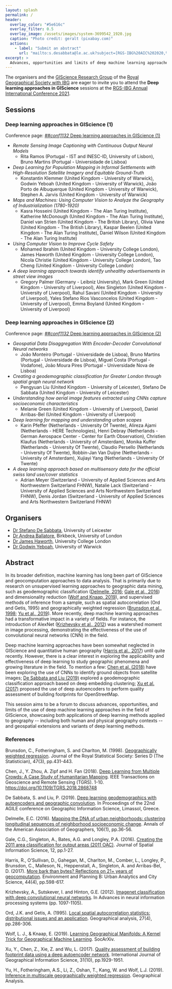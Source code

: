 ```yaml
---
layout: splash
permalink: /
header:
  overlay_color: "#5e616c"
  overlay_filter: 0.5
  overlay_image: /assets/images/system-3699542_1920.jpg
  caption: "Photo credit: geralt (pixabay.com)"
  actions:
    - label: "Submit an abstract"
      url: "mailto:s.desabbata@le.ac.uk?subject=[RGS-IBG%20AIC%202020,%20Deep%20learning%20GIScience]%20Abstract%20submission"
excerpt: >
  Advances, opportunities and limits of deep machine learning approaches in GIScience at the RGS AIC 2021
---
```


The organisers and the [GIScience Research Group](https://geoinfo.science/) of the [Royal Geographical Society with IBG](https://www.rgs.org/) are eager to invite you to attend the **Deep learning approaches in GIScience** sessions at the [RGS-IBG Annual International Conference 2021](https://www.rgs.org/research/annual-international-conference/).



## Sessions

### Deep learning approaches in GIScience (1)

Conference page: [*&#35;&#35;conf1132* Deep learning approaches in GIScience (1)](https://event.ac2021.exordo.com/session/118/conf1132-deep-learning-approaches-in-giscience-1)

- *Remote Sensing Image Captioning with Continuous Output Neural Models*
  - Rita Ramos (Portugal - IST and INESC-ID, University of Lisbon), Bruno Martins (Portugal - Universidade de Lisboa)
- *Deep Learning for Population Mapping in Informal Settlements with High-Resolution Satellite Imagery and Equitable Ground-Truth*
  - Konstantin Klemmer (United Kingdom - University of Warwick), Godwin Yeboah (United Kingdom - University of Warwick), João Porto de Albuquerque (United Kingdom - University of Warwick), Stephen A. Jarvis (United Kingdom - University of Warwick)
- *Maps and Machines: Using Computer Vision to Analyze the Geography of Industrialization (1780-1920)*
  - Kasra Hosseini (United Kingdom - The Alan Turing Institute), Katherine McDonough (United Kingdom - The Alan Turing Institute), Daniel van Strien (United Kingdom - The British Library), Olivia Vane (United Kingdom - The British Library), Kaspar Beelen (United Kingdom - The Alan Turing Institute), Daniel Wilson (United Kingdom - The Alan Turing Institute)
- *Using Computer Vision to Improve Cycle Safety*
  - Mohamed Ibrahim (United Kingdom - University College London), James Haworth (United Kingdom - University College London), Nicola Christie (United Kingdom - University College London), Tao Cheng (United Kingdom - University College London)
- *A deep learning approach towards identify unhealthy advertisements in street view images*
  - Gregory Palmer (Germany - Leibniz University), Mark Green (United Kingdom - University of Liverpool), Alex Singleton (United Kingdom - University of Liverpool), Rahul Savani (United Kingdom - University of Liverpool), Yales Stefano Rios Vasconcelos (United Kingdom - University of Liverpool), Emma Boyland (United Kingdom - University of Liverpool)

### Deep learning approaches in GIScience (2)

Conference page: [*&#35;&#35;conf1132* Deep learning approaches in GIScience (2)](https://event.ac2021.exordo.com/session/119/conf1132-deep-learning-approaches-in-giscience-2)

- *Geospatial Data Disaggregation With Encoder-Decoder Convolutional Neural networks*
  - João Monteiro (Portugal - Universidade de Lisboa), Bruno Martins (Portugal - Universidade de Lisboa), Miguel Costa (Portugal - Vodafone), João Moura Pires (Portugal - Universidade Nova de Lisboa)
- *Creating a geodemographic classification for Greater London through spatial graph neural network*
  - Pengyuan Liu (United Kingdom - University of Leicester), Stefano De Sabbata (United Kingdom - University of Leicester)
- *Understanding how aerial image features extracted using CNNs capture socioeconomic characteristics*
  - Melanie Green (United Kingdom - University of Liverpool), Daniel Arribas-Bel (United Kingdom - University of Liverpool)
- *Deep learning for mapping and understanding urban scapes*
  - Karin Pfeffer (Netherlands - University Of Twente), Alireza Ajami (Netherlands - HERE Technologies), Henri Debray (Netherlands - German Aerospace Center - Center for Earth Observation), Christien Klaufus (Netherlands - University of Amsterdam), Monika Kuffer (Netherlands - University Of Twente), Claudio Persello (Netherlands - University Of Twente), Robbin-Jan Van Duijne (Netherlands - University of Amsterdam), Xujiayi Yang (Netherlands - University Of Twente)
- *A deep learning approach based on multisensory data for the official swiss land use/cover statistics*
  - Adrian Meyer (Switzerland - University of Applied Sciences and Arts Northwestern Switzerland FHNW), Natalie Lack (Switzerland - University of Applied Sciences and Arts Northwestern Switzerland FHNW), Denis Jordan (Switzerland - University of Applied Sciences and Arts Northwestern Switzerland FHNW)



## Organisers

- [Dr Stefano De Sabbata](https://sdesabbata.github.io/), University of Leicester
- [Dr Andrea Ballatore](https://aballatore.space/), Birkbeck, University of London
- [Dr James Haworth](https://www.ucl.ac.uk/civil-environmental-geomatic-engineering/people/dr-james-haworth), University College London
- [Dr Godwin Yeboah](https://warwick.ac.uk/fac/arts/schoolforcross-facultystudies/igsd/about/team/gyeboah/), University of Warwick



## Abstract

In its broader definition, machine learning has long been part of GIScience and geocomputation approaches to data analysis. That is primarily due to research on unsupervised learning approaches to geographic data mining, such as geodemographic classification ([Delmelle, 2016](#delmelle-2016); [Gale et al., 2016](#gale-et-al-2016)) and dimensionality reduction ([Wolf and Knaap, 2019](#wolf-knaap-2019)), and supervised methods of inference from a sample, such as spatial autocorrelation (Ord and Getis, 1995) and geographically weighted regression ([Brunsdon et al., 1998](#brunsdon-et-al-1998); [Yu et al., 2019](#yu-et-al-2019)). More recently, deep machine learning approaches had a transformative impact in a variety of fields. For instance, the introduction of AlexNet ([Krizhevsky et al., 2012](#krizhevsky-et-al-2012)) was a watershed moment in image processing, demonstrating the effectiveness of the use of convolutional neural networks (CNN) in the field. 

Deep machine learning approaches have been somewhat neglected in GIScience and quantitative human geography ([Harris et al., 2017](#harris-et-al-2017)) until quite recently. However, there is a clear interest in exploring the applicability and effectiveness of deep learning to study geographic phenomena and growing literature in the field. To mention a few: [Chen et al. (2018)](#chen-et-al-2018) have been exploring the use of CNNs to identify ground objects from satellite images; [De Sabbata and Liu (2019)](#desabbata-liu-2019) explored a geodemographic classification approach based on deep embedding clustering; [Xu et al. (2017)](#xu-et-al-2017) proposed the use of deep autoencoders to perform quality assessment of building footprints for OpenStreetMap.

This session aims to be a forum to discuss advances, opportunities, and limits of the use of deep machine learning approaches in the field of GIScience, showcasing both applications of deep learning methods applied to geography -- including both human and physical geography contexts -- and geospatial extensions and variants of deep learning methods.


### References

<a name="brunsdon-et-al-1998" style="text-decoration: none;"></a>Brunsdon, C., Fotheringham, S. and Charlton, M. (1998). [Geographically weighted regression](https://rss.onlinelibrary.wiley.com/doi/abs/10.1111/1467-9884.00145). Journal of the Royal Statistical Society: Series D (The Statistician), 47(3), pp.431-443.

<a name="chen-et-al-2018" style="text-decoration: none;"></a>Chen, J., Y. Zhou, A. Zipf and H. Fan (2018). [Deep Learning from Multiple Crowds: A Case Study of Humanitarian Mapping](https://ieeexplore.ieee.org/document/8480860). IEEE Transactions on Geoscience and Remote Sensing (TGRS). 1-10. https://doi.org/10.1109/TGRS.2018.2868748

<a name="desabbata-liu-2019" style="text-decoration: none;"></a>De Sabbata, S. and Liu, P. (2019). [Deep learning geodemographics with autoencoders and geographic convolution](https://agile-online.org/images/conference_2019/documents/short_papers/90_Upload_your_PDF_file.pdf). In Proceedings of the 22nd AGILE conference on Geographic Information Science, Limassol, Greece.

<a name="delmelle-2016" style="text-decoration: none;"></a>Delmelle, E.C. (2016). [Mapping the DNA of urban neighborhoods: clustering longitudinal sequences of neighborhood socioeconomic change](https://www.tandfonline.com/doi/full/10.1080/00045608.2015.1096188). Annals of the American Association of Geographers, 106(1), pp.36-56.

<a name="gale-et-al-2016" style="text-decoration: none;"></a>Gale, C.G., Singleton, A., Bates, A.G. and Longley, P.A. (2016). [Creating the 2011 area classification for output areas (2011 OAC)](http://josis.org/index.php/josis/article/viewArticle/232). Journal of Spatial Information Science, 12, pp.1-27.

<a name="harris-et-al-2017" style="text-decoration: none;"></a>Harris, R., O’Sullivan, D., Gahegan, M., Charlton, M., Comber, L., Longley, P., Brunsdon, C., Malleson, N., Heppenstall, A., Singleton, A. and Arribas-Bel, D. (2017). [More bark than bytes? Reflections on 21+ years of geocomputation](https://journals.sagepub.com/doi/full/10.1177/2399808317710132). Environment and Planning B: Urban Analytics and City Science, 44(4), pp.598-617.

<a name="krizhevsky-et-al-2012" style="text-decoration: none;"></a>Krizhevsky, A., Sutskever, I. and Hinton, G.E. (2012). [Imagenet classification with deep convolutional neural networks](https://dl.acm.org/citation.cfm?id=2999257). In Advances in neural information processing systems (pp. 1097-1105).

<a name="ord-getis-1995" style="text-decoration: none;"></a>Ord, J.K. and Getis, A. (1995). [Local spatial autocorrelation statistics: distributional issues and an application](https://onlinelibrary.wiley.com/doi/abs/10.1111/j.1538-4632.1995.tb00912.x). Geographical analysis, 27(4), pp.286-306.

<a name="wolf-knaap-2019" style="text-decoration: none;"></a>Wolf, L. J., & Knaap, E. (2019). [Learning Geographical Manifolds: A Kernel Trick for Geographical Machine Learning](https://doi.org/10.31235/osf.io/75s8v). SocArXiv.

<a name="xu-et-al-2017" style="text-decoration: none;"></a>Xu, Y., Chen, Z., Xie, Z. and Wu, L. (2017). [Quality assessment of building footprint data using a deep autoencoder network](https://www.tandfonline.com/doi/full/10.1080/13658816.2017.1341632). International Journal of Geographical Information Science, 31(10), pp.1929-1951.

<a name="yu-et-al-2019" style="text-decoration: none;"></a>Yu, H., Fotheringham, A.S., Li, Z., Oshan, T., Kang, W. and Wolf, L.J. (2019). [Inference in multiscale geographically weighted regression](https://onlinelibrary.wiley.com/doi/full/10.1111/gean.12189). Geographical Analysis.
